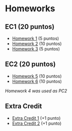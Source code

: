 # Homeworks

## EC1 (20 puntos)

- [Homework 1](./Homework1) (5 puntos)
- [Homework 2](./Homework2) (10 puntos)
- [Homework 3](./Homework3) (5 puntos)

## EC2 (20 puntos)

- [Homework 5](./Homework5) (10 puntos)
- [Homework 6](./Homework6) (10 puntos)

*Homework 4 was used as PC2*

## Extra Credit

- [Extra Credit 1](./ExtraCredit1) (+1 punto)
- [Extra Credit 2](./ExtraCredit2) (+1 punto)
